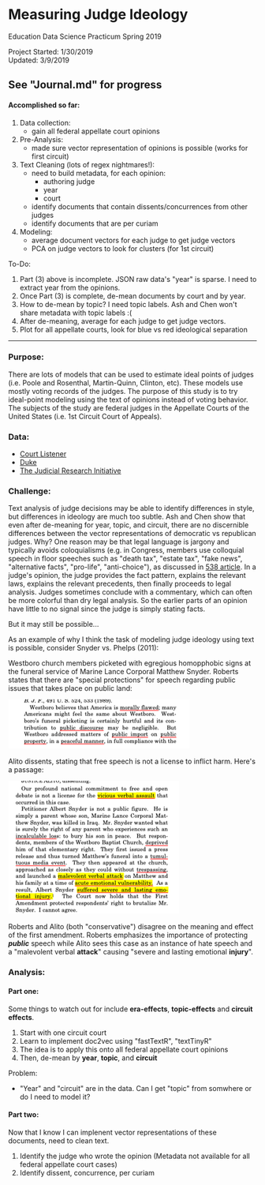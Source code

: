 # Measuring Judge Ideology 

Education Data Science Practicum Spring 2019

Project Started: 1/30/2019  
Updated: 3/9/2019

## See "Journal.md" for progress

#### Accomplished so far:
1. Data collection: 
	- gain all federal appellate court opinions
2. Pre-Analysis:
	- made sure vector representation of opinions is possible (works for first circuit)
3. Text Cleaning (lots of regex nightmares!):
	- need to build metadata, for each opinion:
		- authoring judge
		- year
		- court
	- identify documents that contain dissents/concurrences from other judges
	- identify documents that are per curiam
4. Modeling:
	- average document vectors for each judge to get judge vectors
	- PCA on judge vectors to look for clusters (for 1st circuit)

To-Do:
1. Part (3) above is incomplete. JSON raw data's "year" is sparse. I need to extract year from the opinions.
2. Once Part (3) is complete, de-mean documents by court and by year. 
3. How to de-mean by topic? I need topic labels. Ash and Chen won't share metadata with topic labels :(
4. After de-meaning, average for each judge to get judge vectors.
5. Plot for all appellate courts, look for blue vs red ideological separation 

***
### Purpose:
There are lots of models that can be used to estimate ideal points of judges (i.e. Poole and Rosenthal, Martin-Quinn, Clinton, etc). These models use mostly voting records of the judges. The purpose of this study is to try ideal-point modeling using the text of opinions instead of voting behavior. The subjects of the study are federal judges in the Appellate Courts of the United States (i.e. 1st Circuit Court of Appeals).    

### Data:
- [Court Listener](https://www.courtlistener.com/api/bulk-info/)
- [Duke](https://law.duke.edu/lib/facultyservices/empirical/links/courts/)
- [The Judicial Research Initiative](http://artsandsciences.sc.edu/poli/juri/appct.htm)

### Challenge:

Text analysis of judge decisions may be able to identify differences in style, but differences in ideology are much too subtle. Ash and Chen show that even after de-meaning for year, topic, and circuit, there are no discernible differences between the vector representations of democratic vs republican judges. Why? One reason may be that  legal language is jargony and typically avoids coloquialisms (e.g. in Congress, members use colloquial speech in floor speeches such as "death tax", "estate tax", "fake news", "alternative facts", "pro-life", "anti-choice"), as discussed in [538 article](https://fivethirtyeight.com/features/how-conservative-is-brett-kavanaugh/). In a judge's opinion, the judge provides the fact pattern, explains the relevant laws, explains the relevant precedents, then finally proceeds to legal analysis. Judges sometimes conclude with a commentary, which can often be more colorful than dry legal analysis. So the earlier parts of an opinion have little to no signal since the judge is simply stating facts.  

But it may still be possible...

As an example of why I think the task of modeling judge ideology using text is possible, consider Snyder vs. Phelps (2011): 

Westboro church members picketed with egregious homopphobic signs at the funeral service of Marine Lance Corporal Matthew Snyder. Roberts states that there are "special protections" for speech regarding public issues that takes place on public land:

![Roberts](Notes/pics/roberts.png)

Alito dissents, stating that free speech is not a license to inflict harm. Here's a passage:

![Alito](Notes/pics/alito.png)

Roberts and Alito (both "conservative") disagree on the meaning and effect of the first amendment. Roberts emphasizes the importance of protecting **_public_** speech while Alito sees this case as an instance of hate speech and a "malevolent verbal **attack**" causing "severe and lasting emotional **injury**". 

### Analysis:

#### Part one:

Some things to watch out for include **era-effects**, **topic-effects** and **circuit effects**.

1. Start with one circuit court
2. Learn to implement doc2vec using "fastTextR", "textTinyR"
3. The idea is to apply this onto all federal appellate court opinions
4. Then, de-mean by **year**, **topic**, and **circuit**

Problem:
- "Year" and "circuit" are in the data. Can I get "topic" from somwhere or do I need to model it?

#### Part two:

Now that I know I can implenent vector representations of these documents, need to clean text.

1. Identify the judge who wrote the opinion (Metadata not available for all federal appellate court cases)
2. Identify dissent, concurrence, per curiam


